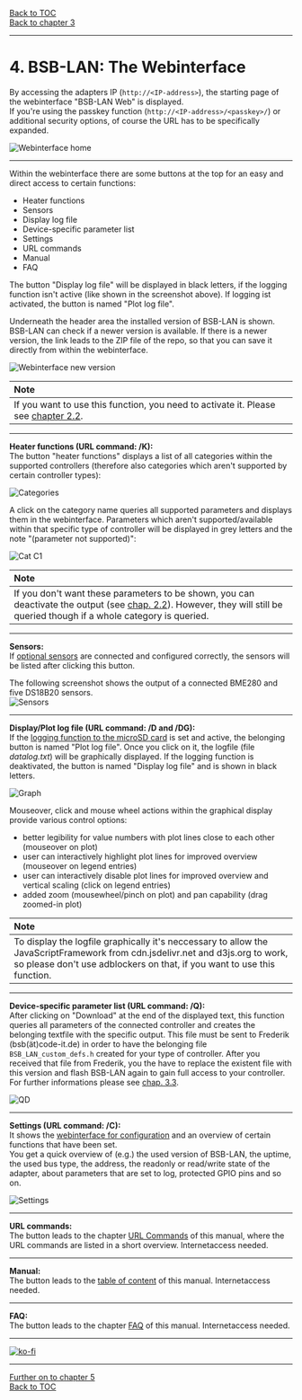 [Back to TOC](toc.md)  
[Back to chapter 3](chap03.md)    
   
---  
    
# 4. BSB-LAN: The Webinterface

By accessing the adapters IP (`http://<IP-address>`), the starting page of the webinterface "BSB-LAN Web" is displayed.  
If you're using the passkey function (`http://<IP-address>/<passkey>/`) or additional security options, of course the URL has to be specifically expanded.  
   
![Webinterface home](assets/images/webinterface_home_new.png)    
   
---  
   
Within the webinterface there are some buttons at the top for an easy and direct access to certain functions:  
- Heater functions  
- Sensors  
- Display log file  
- Device-specific parameter list  
- Settings  
- URL commands  
- Manual  
- FAQ  

The button "Display log file" will be displayed in black letters, if the logging function isn't active (like shown in the screenshot above). If logging ist activated, the button is named "Plot log file".   
   
Underneath the header area the installed version of BSB-LAN is shown.  
BSB-LAN can check if a newer version is available. If there is a newer version, the link leads to the ZIP file of the repo, so that you can save it directly from within the webinterface.  

![Webinterface new version](assets/images/neue_version.png)  


| Note |
|:-----|
| If you want to use this function, you need to activate it. Please see [chapter 2.2](chap02.md#22-configuration). |

   
---  
   
**Heater functions (URL command: /K):**  
The button "heater functions" displays a list of all categories within the supported controllers (therefore also categories which aren't supported by certain controller types):  
   
![Categories](assets/images/webinterface_categories.png)    
   
A click on the category name queries all supported parameters and displays them in the webinterface. Parameters which aren't supported/available within that specific type of controller will be displayed in grey letters and the note "(parameter not supported)":    
    
![Cat C1](assets/images/webinterface_category-c1.png)  
    
| Note |
|:-----|
| If you don't want these parameters to be shown, you can deactivate the output (see [chap. 2.2](chap02.md#22-configuration)). However, they will still be queried though if a whole category is queried. | 
    
---  
    
**Sensors:**  
If [optional sensors](chap07.md#71-usage-of-optional-sensors-dht22-ds18b20-bme280) are connected and configured correctly, the sensors will be listed after clicking this button.  
   
The following screenshot shows the output of a connected BME280 and five DS18B20 sensors.     
![Sensors](assets/images/sensoren.png)
    
   
---  
   
**Display/Plot log file (URL command: /D and /DG):**  
If the [logging function to the microSD card](chap06.md#61-logging-data) is set and active, the belonging button is named "Plot log file". Once you click on it, the logfile (file *datalog.txt*) will be graphically displayed. If the logging function is deaktivated, the button is named "Display log file" and is shown in black letters.  
   
![Graph](assets/images/webinterface_log_graph_en.png)     
  
Mouseover, click and mouse wheel actions within the graphical display provide various control options:
- better legibility for value numbers with plot lines close to each other (mouseover on plot)  
- user can interactively highlight plot lines for improved overview (mouseover on legend entries)  
- user can interactively disable plot lines for improved overview and vertical scaling (click on legend entries)  
- added zoom (mousewheel/pinch on plot) and pan capability (drag zoomed-in plot)  
  
| Note |
|:-------|
| To display the logfile graphically it's neccessary to allow the JavaScriptFramework from cdn.jsdelivr.net and d3js.org to work, so please don't use adblockers on that, if you want to use this function. |  
  
---  
      
**Device-specific parameter list (URL command: /Q):**  
After clicking on "Download" at the end of the displayed text, this function queries all parameters of the connected controller and creates the belonging textfile with the specific output. This file must be sent to Frederik (bsb(ät)code-it.de) in order to have the belonging file `BSB_LAN_custom_defs.h` created for your type of controller. After you received that file from Frederik, you the have to replace the existent file with this version and flash BSB-LAN again to gain full access to your controller. For further informations please see [chap. 3.3](chap03.md#33-create-device-specific-parameter-list).  
   
![QD](assets/images/QD_en.png)  
   
---     
   
**Settings (URL command: /C):**  
It shows the [webinterface for configuration](chap02.md#221-configuration-via-webinterface) and an overview of certain functions that have been set.  
You get a quick overview of (e.g.) the used version of BSB-LAN, the uptime, the used bus type, the address, the readonly or read/write state of the adapter, about parameters that are set to log, protected GPIO pins and so on.  
   
![Settings](assets/images/webconfig_settings_screenshot_en.png)  

   
---  
   
**URL commands:**  
The button leads to the chapter [URL Commands](chap05.md#51-url-commands) of this manual, where the URL commands are listed in a short overview. Internetaccess needed.  
   
---  
   
**Manual:**  
The button leads to the [table of content](toc.md) of this manual. Internetaccess needed.   
   
---  
   
**FAQ:**  
The button leads to the chapter [FAQ](chap15.md) of this manual. Internetaccess needed.  
   
    
---

[![ko-fi](https://ko-fi.com/img/githubbutton_sm.svg)](https://ko-fi.com/U6U5NPB51)    

---  
   
[Further on to chapter 5](chap05.md)      
[Back to TOC](toc.md)   

    

